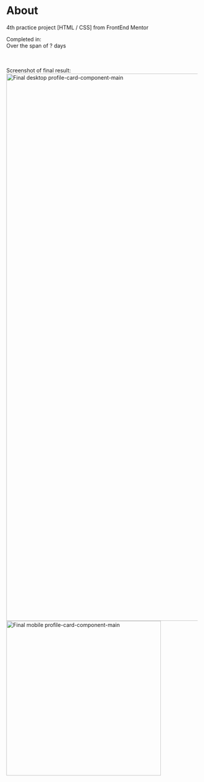 # About
4th practice project [HTML / CSS] from FrontEnd Mentor

Completed in: 
<br />
Over the span of ? days
<br />
<br />
<br />

Screenshot of final result:
<img width="1440" alt="Final desktop profile-card-component-main" src="https://user-images.githubusercontent.com/94437215/146400739-2a75b0b1-e9a1-4a08-acff-2893ea294f10.png">
<img width="407" alt="Final mobile profile-card-component-main" src="https://user-images.githubusercontent.com/94437215/146400757-4ed3b76e-29ea-478f-95d2-510ad8815b15.png">
